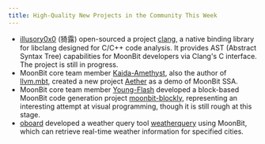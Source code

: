 ```yaml
---
title: High-Quality New Projects in the Community This Week
---
```


- [illusory0x0](https://github.com/illusory0x0) (猗露) open-sourced a project [clang](https://github.com/moonbit-community/clang.mbt), a native binding library for libclang designed for C/C++ code analysis. It provides AST (Abstract Syntax Tree) capabilities for MoonBit developers via Clang's C interface. The project is still in progress.
- MoonBit core team member [Kaida-Amethyst](https://github.com/Kaida-Amethyst), also the author of [llvm.mbt](https://github.com/Kaida-Amethyst/llvm.mbt), created a new project [Aether](https://github.com/Kaida-Amethyst/Aether) as a demo of MoonBit SSA.
- MoonBit core team member [Young-Flash](https://github.com/Young-Flash) developed a block-based MoonBit code generation project [moonbit-blockly](https://github.com/Young-Flash/moonbit-blockly), representing an interesting attempt at visual programming, though it is still rough at this stage.
- [oboard](https://github.com/oboard) developed a weather query tool [weatherquery](https://github.com/oboard/weatherquery) using MoonBit, which can retrieve real-time weather information for specified cities.

